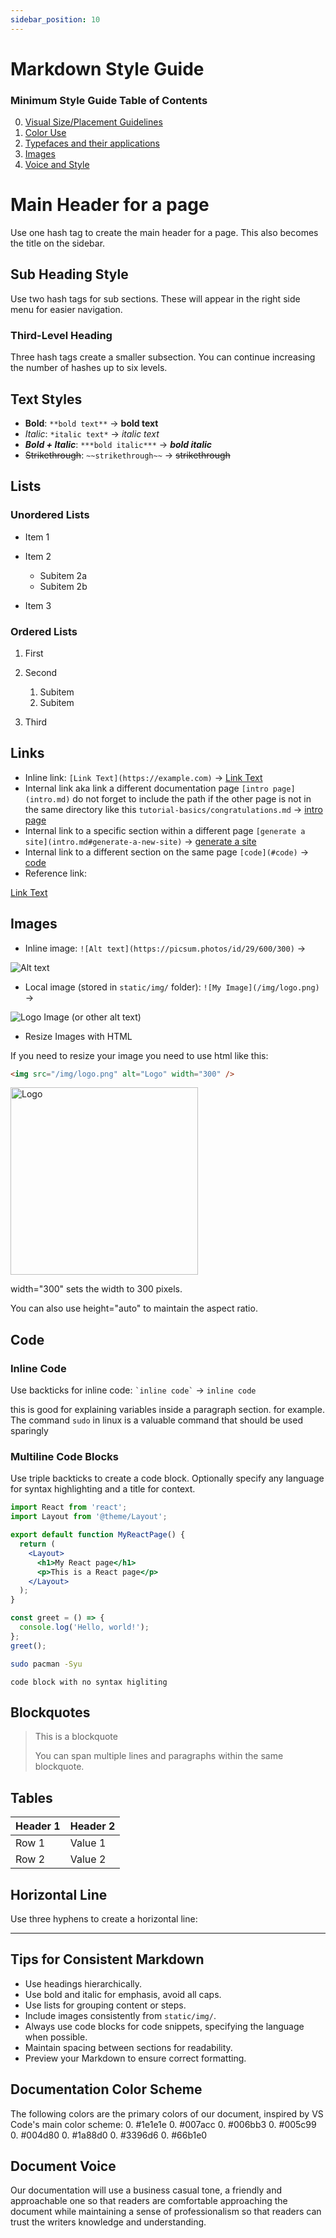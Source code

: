 ```yaml
---
sidebar_position: 10
---
```


# Markdown Style Guide

### Minimum Style Guide Table of Contents
0. [Visual Size/Placement Guidelines](#main-header-for-a-page)
0. [Color Use](#documentation-color-scheme)
0. [Typefaces and their applications](#main-header-for-a-page)
0. [Images](#images)
0. [Voice and Style](#document-voice)

# Main Header for a page

Use one hash tag to create the main header for a page. This also becomes the title on the sidebar.

## Sub Heading Style

Use two hash tags for sub sections. These will appear in the right side menu for easier navigation.

### Third-Level Heading

Three hash tags create a smaller subsection. You can continue increasing the number of hashes up to six levels.

## Text Styles

- **Bold**: `**bold text**` → **bold text**
- _Italic_: `*italic text*` → _italic text_
- **_Bold + Italic_**: `***bold italic***` → **_bold italic_**
- ~~Strikethrough~~: `~~strikethrough~~` → ~~strikethrough~~

## Lists

### Unordered Lists

- Item 1
- Item 2

  - Subitem 2a
  - Subitem 2b

- Item 3

### Ordered Lists

1. First
2. Second

   1. Subitem
   2. Subitem

3. Third

## Links

- Inline link: `[Link Text](https://example.com)` → [Link Text](https://example.com)
- Internal link aka link a different documentation page `[intro page](intro.md)` do not forget to include the path if the other page is not in the same directory like this `tutorial-basics/congratulations.md` → [intro page](intro.md)
- Internal link to a specific section within a different page `[generate a site](intro.md#generate-a-new-site)` → [generate a site](intro.md#generate-a-new-site)
- Internal link to a different section on the same page `[code](#code)` → [code](#code)
- Reference link:

[Link Text][1]

[1]: https://example.com

## Images

- Inline image: `![Alt text](https://picsum.photos/id/29/600/300)` →

![Alt text](https://picsum.photos/id/29/600/300)

- Local image (stored in `static/img/` folder): `![My Image](/img/logo.png)` →

![Logo Image (or other alt text)](/img/logo.png)

- Resize Images with HTML

If you need to resize your image you need to use html like this:

```html
<img src="/img/logo.png" alt="Logo" width="300" />
```

<img src="/img/logo.png" alt="Logo" width="300" />

width="300" sets the width to 300 pixels.

You can also use height="auto" to maintain the aspect ratio.

## Code

### Inline Code

Use backticks for inline code: `` `inline code` `` → `inline code`

this is good for explaining variables inside a paragraph section. for example. The command `sudo` in linux is a valuable command that should be used sparingly

### Multiline Code Blocks

Use triple backticks to create a code block. Optionally specify any language for syntax highlighting and a title for context.

```jsx title="src/pages/my-react-page.js"
import React from 'react';
import Layout from '@theme/Layout';

export default function MyReactPage() {
  return (
    <Layout>
      <h1>My React page</h1>
      <p>This is a React page</p>
    </Layout>
  );
}
```

```javascript
const greet = () => {
  console.log('Hello, world!');
};
greet();
```

```bash
sudo pacman -Syu
```

```
code block with no syntax higliting
```

## Blockquotes

> This is a blockquote
>
> You can span multiple lines and paragraphs within the same blockquote.

## Tables

| Header 1 | Header 2 |
| -------- | -------- |
| Row 1    | Value 1  |
| Row 2    | Value 2  |

## Horizontal Line

Use three hyphens to create a horizontal line:

---

## Tips for Consistent Markdown

- Use headings hierarchically.
- Use bold and italic for emphasis, avoid all caps.
- Use lists for grouping content or steps.
- Include images consistently from `static/img/`.
- Always use code blocks for code snippets, specifying the language when possible.
- Maintain spacing between sections for readability.
- Preview your Markdown to ensure correct formatting.

## Documentation Color Scheme

The following colors are the primary colors of our document, inspired by VS Code's main color scheme:
0. #1e1e1e
0. #007acc
0. #006bb3
0. #005c99
0. #004d80
0. #1a88d0
0. #3396d6
0. #66b1e0

## Document Voice

Our documentation will use a business casual tone, a friendly and approachable one so that readers are comfortable approaching the document while maintaining a sense of professionalism so that readers can trust the writers knowledge and understanding.
